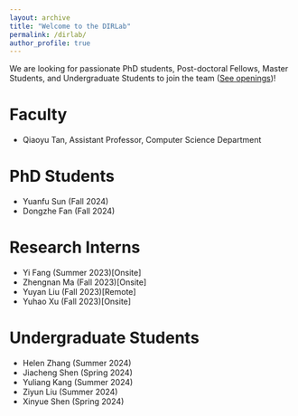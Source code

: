 ```yaml
---
layout: archive
title: "Welcome to the DIRLab"
permalink: /dirlab/
author_profile: true
---
```


We are looking for passionate PhD students, Post-doctoral Fellows, Master Students, and Undergraduate Students to join the team ([See openings](https://qiaoyu-tan.github.io/openings/))!

# Faculty
* Qiaoyu Tan, Assistant Professor, Computer Science Department

# PhD Students
* Yuanfu Sun (Fall 2024)
* Dongzhe Fan (Fall 2024)

# Research Interns
* Yi Fang (Summer 2023)[Onsite]
* Zhengnan Ma (Fall 2023)[Onsite]
* Yuyan Liu (Fall 2023)[Remote]
* Yuhao Xu (Fall 2023)[Onsite]

# Undergraduate Students 
* Helen Zhang (Summer 2024)
* Jiacheng Shen (Spring 2024)
* Yuliang Kang (Summer 2024)
* Ziyun Liu (Summer 2024)
* Xinyue Shen (Spring 2024)
